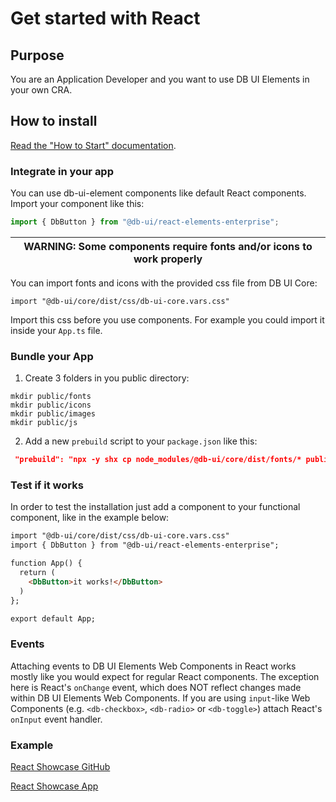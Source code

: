 # Get started with React

## Purpose

You are an Application Developer and you want to use DB UI Elements in your own CRA.

## How to install

[Read the "How to Start" documentation](https://github.com/db-ui/elements/-/blob/main/doc/howto-start.md).


### Integrate in your app

You can use db-ui-element components like default React components.
Import your component like this:

```typescript
import { DbButton } from "@db-ui/react-elements-enterprise";
```

| WARNING: Some components require fonts and/or icons to work properly |
| --- |
 You can import fonts and icons with the provided css file from DB UI Core:

``import "@db-ui/core/dist/css/db-ui-core.vars.css"``

Import this css before you use components. For example you could import it inside your `App.ts` file.

### Bundle your App

1. Create 3 folders in you public directory:
````shell
mkdir public/fonts
mkdir public/icons
mkdir public/images 
mkdir public/js 
````

2. Add a new ``prebuild`` script to your `package.json` like this:

```json
 "prebuild": "npx -y shx cp node_modules/@db-ui/core/dist/fonts/* public/fonts & npx -y shx cp node_modules/@db-ui/core/dist/images/* public/images & npx -y shx cp node_modules/@db-ui/core/dist/js/* public/js & npx -y shx cp node_modules/@db-ui/core/dist/icons/* public/icons",
```

### Test if it works

In order to test the installation just add a component to your functional component, like in the example below:

```html
import "@db-ui/core/dist/css/db-ui-core.vars.css"
import { DbButton } from "@db-ui/react-elements-enterprise";

function App() {
  return (
    <DbButton>it works!</DbButton>
  )
};

export default App;
```

### Events

Attaching events to DB UI Elements Web Components in React works mostly like you would expect for regular React components. The exception here is React's `onChange` event, which does NOT reflect changes made within DB UI Elements Web Components. If you are using `input`-like Web Components (e.g. `<db-checkbox>`, `<db-radio>` or `<db-toggle>`) attach React's `onInput` event handler.

### Example

[React Showcase GitHub](https://github.com/db-ui/elements/-/tree/develop/showcase/react-showcase)

[React Showcase App](https://github.com/db-ui/elements/react-showcase/index.html)